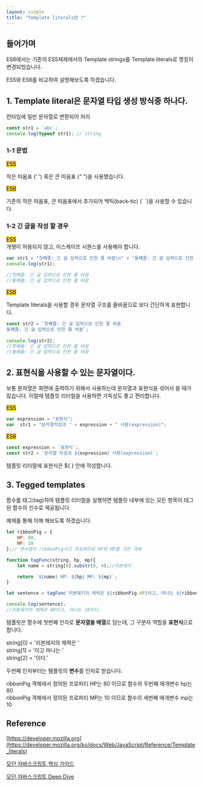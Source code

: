 ```yaml
---
layout: single
title: "Template literals란 ?"
---
```

## 들어가며

ES6에서는 기존의 ES5체제에서의 Template strings를 Template literals로 명칭이 변경되었습니다.  

ES5와 ES6를 비교하여 설명해보도록 하겠습니다.


## 1. Template literal은 문자열 타입 생성 방식중 하나다.
런타임에 일반 문자열로 변환되어 처리

  ``` javascript
  const str1 = `abc`;
  console.log(typeof str1); // string
  ```
### 1-1 문법  

<mark style='background-color: #ffd33d'>ES5</mark>

작은 따옴표 (' ') 혹은 큰 따옴표 (" ")을 사용했습니다.
	
<mark style='background-color: #ffd33d'>ES6</mark>
	
기존의 작은 따옴표, 큰 따옴표에서 추가되어 백틱(back-tic) (\` \`)을 사용할 수 있습니다.


### 1-2 긴 글을 작성 할 경우  
	
<mark style='background-color: #ffd33d'>ES5</mark>  
개행이 허용되지 않고, 이스케이프 시퀀스를 사용해야 합니다.

``` javascript 
var str1 = "첫째줄: 긴 글 입력으로 인한 줄 바꿈\n" + "둘째줄: 긴 글 입력으로 인한 줄바꿈";
console.log(str1); 

//첫째줄: 긴 글 입력으로 인한 줄 바꿈
//둘째줄: 긴 글 입력으로 인한 줄 바꿈
```


<mark style='background-color: #ffd33d'>ES6</mark>  

Template literals을 사용할 경우 문자열 구조를 줄바꿈으로 보다 간단하게 표현합니다.
``` javascript
const str2 = `첫째줄: 긴 글 입력으로 인한 줄 바꿈
둘째줄: 긴 글 입력으로 인한 줄 바꿈`;
	
console.log(str2); 
//첫째줄: 긴 글 입력으로 인한 줄 바꿈
//둘째줄: 긴 글 입력으로 인한 줄 바꿈
```

## 2. 표현식을 사용할 수 있는 문자열이다.  

보통 문자열은 화면에 출력하기 위해서 사용하는데 문자열과 표현식을 섞어서 쓸 때가 많습니다.
이럴때 템플릿 리터럴을 사용하면 가독성도 좋고 편리합니다.

<mark style='background-color: #ffd33d'>ES5</mark>  
``` javascript
var expression = "표현식";
var  str1 = "문자열작성과 " + expression + " 사용(expression)";
```

<mark style='background-color: #ffd33d'>ES6</mark>  
``` javascript
const expression = `표현식`;
const str2 = `문자열 작성과 ${expression} 사용(expression)`;
```
템플릿 리터럴에 표현식은 ${ } 안에 작성합니다.

## 3. Tegged templates

함수를 태그(tag)하여 템플릿 리터럴을 실행하면 템플릿 내부에 있는 모든 항목이 태그된 함수의 인수로 제공됩니다.  

예제를 통해 이해 해보도록 하겠습니다.
``` javascript
let ribbonPig = {
    HP: 80,
    MP: 10
};// 변수명이 ribbonPig이고 프로퍼티로 HP와 MP를 가진 객체

function tagFunc(string, hp, mp){
    let name = string[0].substr(0, 4);//리본돼지

    return `${name} HP: ${hp} MP: ${mp}`;
} 

let sentence = tagFunc`리본돼지의 체력은 ${ribbonPig.HP}이고, 마나는 ${ribbonPig.MP}이다.`;

console.log(sentence);
//리본돼지의 체력은 80이고, 마나는 10이다.
```
템플릿은 함수에 첫번째 인자로 **문자열을 배열**로 담는데, 그 구분자 역할을 **표현식**으로 합니다.

  string[0] = '리본돼지의 체력은 '  
  string[1] = '이고 마나는 '  
  string[2] = '이다.'  

두번째 인자부터는 템플릿의 **변수**를 인자로 받습니다.

  ribbonPig 객체에서 정의된 프로퍼티 HP는 80 이므로 함수의 두번째 매개변수 hp는 80  
  ribbonPig 객체에서 정의된 프로퍼티 MP는 10 이므로 함수의 세번째 매개변수 mp는 10


## Reference 

[https://developer.mozilla.org](https://developer.mozilla.org/ko/docs/Web/JavaScript/Reference/Template_literals)

[모던 자바스크립트 핵심 가이드](http://www.yes24.com/Product/Goods/101478466)

[모던 자바스크립트 Deep Dive](http://www.yes24.com/Product/Goods/92742567)
